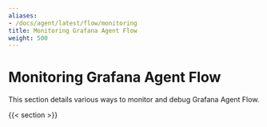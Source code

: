 ```yaml
---
aliases:
- /docs/agent/latest/flow/monitoring
title: Monitoring Grafana Agent Flow
weight: 500
---
```


# Monitoring Grafana Agent Flow

This section details various ways to monitor and debug Grafana Agent Flow.

{{< section >}}
